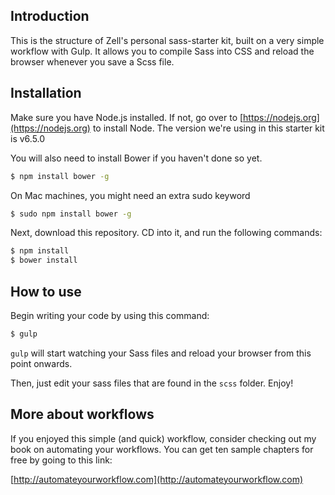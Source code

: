 ## Introduction

This is the structure of Zell's personal sass-starter kit, built on a very simple workflow with Gulp. It allows you to compile Sass into CSS and reload the browser whenever you save a Scss file.

## Installation

Make sure you have Node.js installed. If not, go over to [https://nodejs.org](https://nodejs.org) to install Node. The version we're using in this starter kit is v6.5.0

You will also need to install Bower if you haven't done so yet.

```bash
$ npm install bower -g
```

On Mac machines, you might need an extra sudo keyword

```bash
$ sudo npm install bower -g
```

Next, download this repository. CD into it, and run the following commands:

```bash
$ npm install
$ bower install
```

## How to use

Begin writing your code by using this command:

```bash
$ gulp
```

`gulp` will start watching your Sass files and reload your browser from this point onwards.

Then, just edit your sass files that are found in the `scss` folder. Enjoy!

## More about workflows

If you enjoyed this simple (and quick) workflow, consider checking out my book on automating your workflows. You can get ten sample chapters for free by going to this link:

[http://automateyourworkflow.com](http://automateyourworkflow.com)

